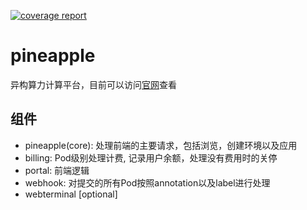 [![coverage report](https://gitlab.4paradigm.com/adc/pineapple/badges/feat/fe/coverage.svg)](https://gitlab.4paradigm.com/adc/pineapple/-/commits/feat/fe)

# pineapple

异构算力计算平台，目前可以访问[官网](https://openaios.4paradigm.com)查看

## 组件

- pineapple(core): 处理前端的主要请求，包括浏览，创建环境以及应用
- billing: Pod级别处理计费, 记录用户余额，处理没有费用时的关停
- portal: 前端逻辑
- webhook: 对提交的所有Pod按照annotation以及label进行处理
- webterminal [optional]